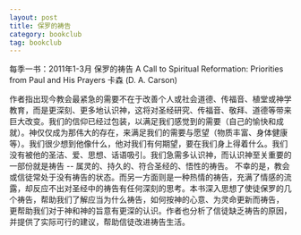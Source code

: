 ```yaml
---
layout: post
title: 保罗的祷告
category: bookclub
tag: bookclub
---
```


每季一书：2011年1-3月
保罗的祷告
A Call to Spiritual Reformation: Priorities from Paul and His Prayers 
卡森 (D. A. Carson)

作者指出现今教会最紧急的需要不在于改善个人或社会道德、传福音、植堂或神学教育，而是更深刻、更多地认识神，这将对圣经研究、传福音、敬拜、道德等带来巨大改变。我们的信仰已经过包装，以满足我们感觉到的需要（自己的愉快和成就）。神仅仅成为那伟大的存在，来满足我们的需要与愿望（物质丰富、身体健康等）。我们很少想到他像什么，他对我们有何期望，要在我们身上得着什么。我们没有被他的圣洁、爱、思想、话语吸引。我们急需多认识神，而认识神至关重要的一部份就是祷告 -- 属灵的、持久的、符合圣经的、悟性的祷告。 不幸的是，教会或信徒常处于没有祷告的状态。而另一方面则是一种热情的祷告，充满了情感的流露，却反应不出对圣经中的祷告有任何深刻的思考。本书深入思想了使徒保罗的几个祷告，帮助我们了解应当为什么祷告，如何按神的心意、为灵命更新而祷告， 更帮助我们对于神和神的旨意有更深的认识。作者也分析了信徒缺乏祷告的原因，并提供了实际可行的建议，帮助信徒改进祷告生活。 

